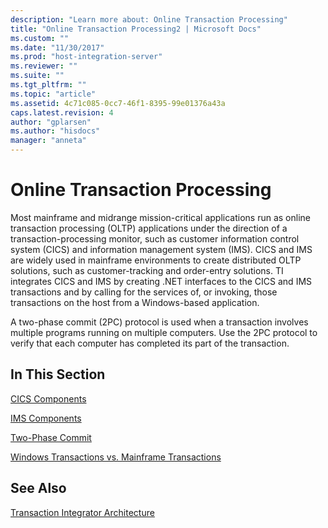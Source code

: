 ```yaml
---
description: "Learn more about: Online Transaction Processing"
title: "Online Transaction Processing2 | Microsoft Docs"
ms.custom: ""
ms.date: "11/30/2017"
ms.prod: "host-integration-server"
ms.reviewer: ""
ms.suite: ""
ms.tgt_pltfrm: ""
ms.topic: "article"
ms.assetid: 4c71c085-0cc7-46f1-8395-99e01376a43a
caps.latest.revision: 4
author: "gplarsen"
ms.author: "hisdocs"
manager: "anneta"
---
```

# Online Transaction Processing
Most mainframe and midrange mission-critical applications run as online transaction processing (OLTP) applications under the direction of a transaction-processing monitor, such as customer information control system (CICS) and information management system (IMS). CICS and IMS are widely used in mainframe environments to create distributed OLTP solutions, such as customer-tracking and order-entry solutions. TI integrates CICS and IMS by creating .NET interfaces to the CICS and IMS transactions and by calling for the services of, or invoking, those transactions on the host from a Windows-based application.  
  
 A two-phase commit (2PC) protocol is used when a transaction involves multiple programs running on multiple computers. Use the 2PC protocol to verify that each computer has completed its part of the transaction.  
  
## In This Section  
 [CICS Components](../core/cics-components1.md)  
  
 [IMS Components](../core/ims-components2.md)  
  
 [Two-Phase Commit](../core/two-phase-commit2.md)  
  
 [Windows Transactions vs. Mainframe Transactions](../core/windows-transactions-vs-mainframe-transactions2.md)  
  
## See Also  
 [Transaction Integrator Architecture](../core/transaction-integrator-architecture1.md)
